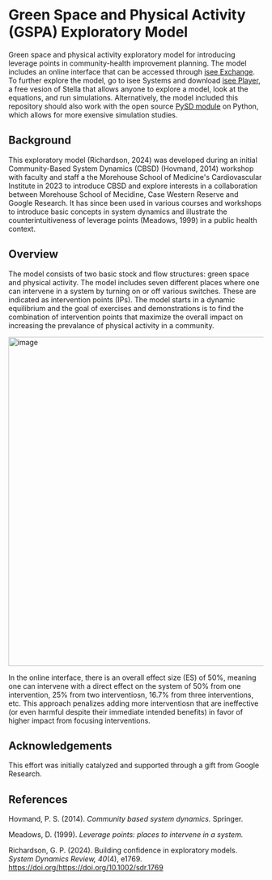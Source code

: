 # Green Space and Physical Activity (GSPA) Exploratory Model
Green space and physical activity exploratory model for introducing leverage points in community-health improvement planning. The model includes an online interface that can be accessed through [isee Exchange](https://exchange.iseesystems.com/public/psh/greenspace-and-physical-activity/index.html#page1). To further explore the model, go to isee Systems and download [isee Player](https://www.iseesystems.com/softwares/player/iseeplayer.aspx), a free vesion of Stella that allows anyone to explore a model, look at the equations, and run simulations. Alternatively, the model included this repository should also work with the open source [PySD module](https://pysd.readthedocs.io/en/master/#) on Python, which allows for more exensive simulation studies.   

## Background
This exploratory model (Richardson, 2024) was developed during an initial Community-Based System Dynamics (CBSD) (Hovmand, 2014) workshop with faculty and staff a the Morehouse School of Medicine's Cardiovascular Institute in 2023 to introduce CBSD and explore interests in a collaboration between Morehouse School of Mecidine, Case Western Reserve and Google Research. It has since been used in various courses and workshops to introduce basic concepts in system dynamics and illustrate the counterintuitiveness of leverage points (Meadows, 1999) in a public health context. 

## Overview
The model consists of two basic stock and flow structures: green space and physical activity. The model includes seven different places where one can intervene in a system by turning on or off various switches. These are indicated as intervention points (IPs). The model starts in a dynamic equilibrium and the goal of exercises and demonstrations is to find the combination of intervention points that maximize the overall impact on increasing the prevalance of physical activity in a community. 

<img width="810" height="650" alt="image" src="https://github.com/user-attachments/assets/dfcc48c5-dbbb-4789-ae11-744fc4aa6233" />

In the online interface, there is an overall effect size (ES) of 50%, meaning one can intervene with a direct effect on the system of 50% from one intervention, 25% from two interventiosn, 16.7% from three interventions, etc. This approach penalizes adding more interventiosn that are ineffective (or even harmful despite their immediate intended benefits) in favor of higher impact from focusing interventions. 

## Acknowledgements
This effort was initially catalyzed and supported through a gift from Google Research. 

## References
Hovmand, P. S. (2014). *Community based system dynamics.* Springer. 

Meadows, D. (1999). *Leverage points: places to intervene in a system.*

Richardson, G. P. (2024). Building confidence in exploratory models. *System Dynamics Review, 40*(4), e1769. https://doi.org/https://doi.org/10.1002/sdr.1769 




